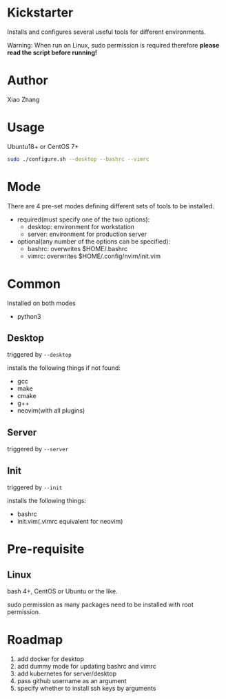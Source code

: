# Kickstarter

Installs and configures several useful tools for different environments.

Warning: When run on Linux, sudo permission is required therefore **please read the script before running!**

# Author

Xiao Zhang

# Usage

Ubuntu18+ or CentOS 7+

```bash
sudo ./configure.sh --desktop --bashrc --vimrc
```

# Mode

There are 4 pre-set modes defining different sets of tools to be installed.

- required(must specify one of the two options):
  - desktop: environment for workstation
  - server: environment for production server
- optional(any number of the options can be specified):
  - bashrc: overwrites $HOME/.bashrc
  - vimrc: overwrites $HOME/.config/nvim/init.vim

# Common

Installed on both modes

- python3

## Desktop

triggered by `--desktop`

installs the following things if not found:

- gcc
- make
- cmake
- g++
- neovim(with all plugins)

## Server

triggered by `--server`

## Init

triggered by `--init`

installs the following things:

- bashrc
- init.vim(.vimrc equivalent for neovim)

# Pre-requisite

## Linux

bash 4+, CentOS or Ubuntu or the like.

sudo permission as many packages need to be installed with root permission.

# Roadmap

1. add docker for desktop
2. add dummy mode for updating bashrc and vimrc
3. add kubernetes for server/desktop
4. pass github username as an argument
5. specify whether to install ssh keys by arguments
